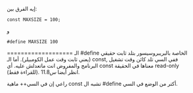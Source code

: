 إيه الفرق بين:
```
const MAXSIZE = 100;
```
و
```
#define MAXSIZE 100
```
===================
الـ #define الخاصة بالبريبروسيسور بتلد ثابت حقيقي (يعني ثابت وقت عمل الكومبيلر). أما الـ const, ففي السي تلد كائن وقت تشغيل البرنامج والمفروض انت ماتعدلش عليه. أي const معناها في الحقيقة read-only (للقراءة فقط).
انظر أيضا $س 11.8$.

راعي إن في السي++ ماهية const تشبه ال #define أكتر من الوضع في السي.
